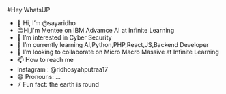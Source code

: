 #Hey WhatsUP

- 👋 Hi, I’m @sayaridho
- 😊Hi,I'm Mentee on IBM Advamce AI at Infinite Learning
- 👀 I’m interested in Cyber Security
- 🌱 I’m currently learning AI,Python,PHP,React,JS,Backend Developer
- 💞️ I’m looking to collaborate on Micro Macro Massive at Infinite Learning
- 📫 How to reach me
- Instagram : @ridhosyahputraa17
- 😄 Pronouns: ...
- ⚡ Fun fact: the earth is round

